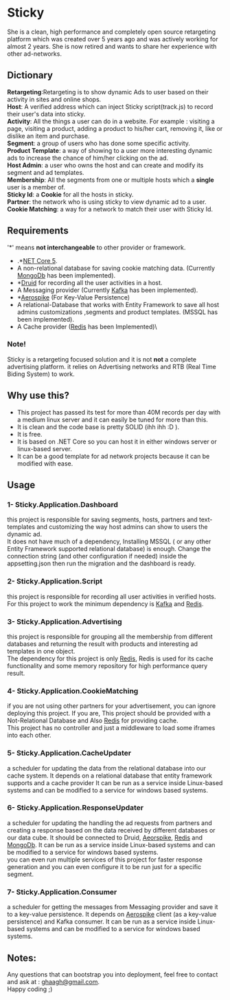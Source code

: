 
 # Sticky
 She is a clean, high performance and completely open source retargeting platform which was created over 5 years ago and was actively working for almost 2 years. She is now retired and wants to share her experience with other ad-networks.

## Dictionary
**Retargeting**:Retargeting is to show dynamic Ads to user based on their activity in sites and online shops.\
 **Host**: A verified address which can inject Sticky script(track.js) to record their user's data into sticky.\
 **Activity**: All the things a user can do in a website. For example : visiting a page, visiting a product, adding a product to his/her cart, removing it, like or dislike an item and purchase.\
**Segment**: a group of users who has done some specific activity.\
**Product Template**: a way of showing to a user more interesting dynamic ads to increase the chance of him/her clicking  on the ad.\
**Host Admin**: a user who owns the host and can create and modify its segment and ad templates.\
**Membership**: All the segments from one or multiple hosts which a **single** user is a member of.\
**Sticky Id**:  a **Cookie** for all the hosts in sticky.\
**Partner**:  the network who is using sticky to view dynamic ad to a user.\
**Cookie Matching**:  a way for a network to match their user with Sticky Id. 
 ## Requirements
 '*' means **not interchangeable** to other provider or framework.
  - .*[NET Core 5](https://dotnet.microsoft.com/download/dotnet/5.0). 
  - A non-relational database for saving cookie matching data. (Currently [MongoDb](https://www.mongodb.com/) has been implemented).
  - *[Druid](https://druid.apache.org/) for recording all the user activities in a host.
  - A Messaging provider (Currently [Kafka](https://kafka.apache.org/) has been implemented).
  - *[Aerospike](https://aerospike.com/) (For Key-Value Persistence)
  - A relational-Database that works with Entity Framework to save all host admins customizations ,segments and product templates. (MSSQL has been implemented).
  - A Cache provider ([Redis](https://redis.com/) has been Implemented)\
### Note!
Sticky is a retargeting focused solution and it is not  **not** a complete advertising platform. it relies on Advertising networks and RTB (Real Time Biding  System) to work.

## Why use this?

- This project has passed its test for more than 40M records per day with a medium linux server and it can easily be tuned for more than this.
- It is clean and the code base is pretty SOLID (ihh ihh  :D ).
- It is free.
- It is based on .NET Core so you can host it in either windows server or linux-based server.
- It can be a good template for ad network projects because it can be modified with ease.

## Usage
### 1- Sticky.Application.Dashboard
this project is responsible for saving segments, hosts, partners and text-templates and customizing the way host admins can show to users the dynamic ad.\
It does not have much of a dependency, Installing MSSQL ( or any other Entity Framework supported relational database) is enough. Change the connection string (and other configuration if needed) inside the appsetting.json then run the migration and the dashboard is ready.
### 2- Sticky.Application.Script
this project is responsible for recording all user activities in verified hosts.\
For this project to work the minimum dependency is [Kafka](https://kafka.apache.org/) and [Redis](https://redis.com/).

### 3- Sticky.Application.Advertising
this project is responsible for grouping all the membership from different databases and returning the result with products and interesting ad templates in one object.\
The dependency for this project is only [Redis](https://redis.com/),  Redis is used for its cache functionality and some memory repository for high performance query result.
### 4- Sticky.Application.CookieMatching
if you are not using other partners for your advertisement, you can ignore deploying this project. If you are, This project should be provided with a Not-Relational Database and Also [Redis](https://redis.com/) for providing cache.\
This project has no controller and just a middleware to load some iframes into each other.

### 5- Sticky.Application.CacheUpdater
a scheduler for updating the data from the relational database into our cache system. It depends on a relational database that entity framework supports and a cache provider  It can be run as a service inside Linux-based systems and can be modified to a service for windows based systems. 
### 6- Sticky.Application.ResponseUpdater
a scheduler for updating the handling the ad requests from partners and creating a response based on the data received by different databases or our data cube. It should be connected to Druid, [Aeorspike](https://aerospike.com/), [Redis](https://redis.com/) and [MongoDb](https://www.mongodb.com/).  It can be run as a service inside Linux-based systems and can be modified to a service for windows based systems. \
you can even run multiple services of this project for faster response generation and you can even configure it to be run just for a specific segment.
### 7- Sticky.Application.Consumer
a scheduler for getting the messages from Messaging provider and save it to a key-value persistence. It depends on [Aerospike](https://aerospike.com/) client (as a key-value persistence) and Kafka consumer. It can be run as a service inside Linux-based systems and can be modified to a service for windows based systems. 

## Notes: 
Any questions that can bootstrap you into deployment, feel free to contact and ask at : ghaagh@gmail.com.\
Happy coding ;)
